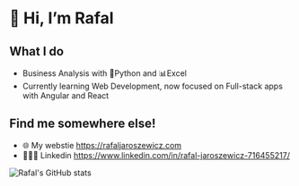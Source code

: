 # 👋 Hi, I’m Rafal
## What I do
- Business Analysis with 🐍Python and 📊Excel
- Currently learning Web Development, now focused on Full-stack apps with Angular and React
## Find me somewhere else!
- 🌐 My webstie https://rafaljaroszewicz.com
- 🙎🏻‍♂️ Linkedin https://www.linkedin.com/in/rafal-jaroszewicz-716455217/


![Rafal's GitHub stats](https://github-readme-stats.vercel.app/api?username=marelons1337&show_icons=true&theme=radical)


<!---
marelons1337/marelons1337 is a ✨ special ✨ repository because its `README.md` (this file) appears on your GitHub profile.
You can click the Preview link to take a look at your changes.
--->
